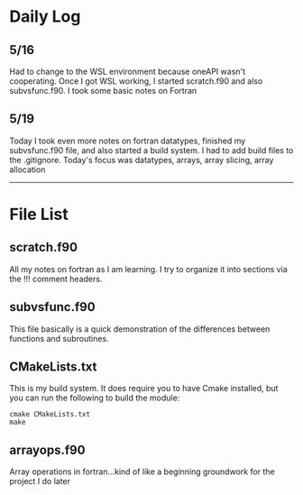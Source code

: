# Daily Log
## 5/16
Had to change to the WSL environment because oneAPI wasn't cooperating. 
Once I got WSL working, I started scratch.f90 and also subvsfunc.f90. I took some basic notes on Fortran

## 5/19
Today I took even more notes on fortran datatypes, finished my subvsfunc.f90 file, and also started a build system.
I had to add build files to the .gitignore.
Today's focus was datatypes, arrays, array slicing, array allocation

------------------------------------------------------------------------------------------------------------------

# File List
## scratch.f90
All my notes on fortran as I am learning. I try to organize it into sections via the !!! comment headers. 

## subvsfunc.f90
This file basically is a quick demonstration of the differences between functions and subroutines.

## CMakeLists.txt
This is my build system. It does require you to have Cmake installed, but you can run the following to build the module:
```console
cmake CMakeLists.txt
make
```
## arrayops.f90
Array operations in fortran...kind of like a beginning groundwork for the project I do later


